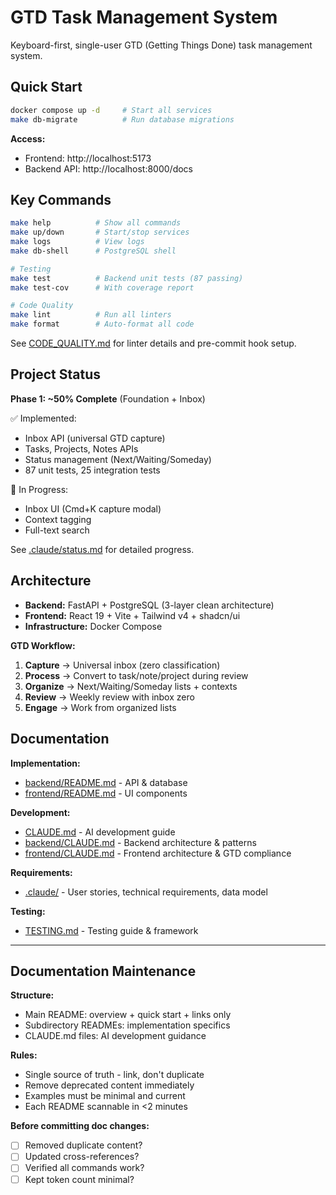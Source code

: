 # GTD Task Management System

Keyboard-first, single-user GTD (Getting Things Done) task management system.

## Quick Start

```bash
docker compose up -d     # Start all services
make db-migrate          # Run database migrations
```

**Access:**
- Frontend: http://localhost:5173
- Backend API: http://localhost:8000/docs

## Key Commands

```bash
make help          # Show all commands
make up/down       # Start/stop services
make logs          # View logs
make db-shell      # PostgreSQL shell

# Testing
make test          # Backend unit tests (87 passing)
make test-cov      # With coverage report

# Code Quality
make lint          # Run all linters
make format        # Auto-format all code
```

See [CODE_QUALITY.md](CODE_QUALITY.md) for linter details and pre-commit hook setup.

## Project Status

**Phase 1: ~50% Complete** (Foundation + Inbox)

✅ Implemented:
- Inbox API (universal GTD capture)
- Tasks, Projects, Notes APIs
- Status management (Next/Waiting/Someday)
- 87 unit tests, 25 integration tests

🚧 In Progress:
- Inbox UI (Cmd+K capture modal)
- Context tagging
- Full-text search

See [.claude/status.md](.claude/status.md) for detailed progress.

## Architecture

- **Backend:** FastAPI + PostgreSQL (3-layer clean architecture)
- **Frontend:** React 19 + Vite + Tailwind v4 + shadcn/ui
- **Infrastructure:** Docker Compose

**GTD Workflow:**
1. **Capture** → Universal inbox (zero classification)
2. **Process** → Convert to task/note/project during review
3. **Organize** → Next/Waiting/Someday lists + contexts
4. **Review** → Weekly review with inbox zero
5. **Engage** → Work from organized lists

## Documentation

**Implementation:**
- [backend/README.md](backend/README.md) - API & database
- [frontend/README.md](frontend/README.md) - UI components

**Development:**
- [CLAUDE.md](CLAUDE.md) - AI development guide
- [backend/CLAUDE.md](backend/CLAUDE.md) - Backend architecture & patterns
- [frontend/CLAUDE.md](frontend/CLAUDE.md) - Frontend architecture & GTD compliance

**Requirements:**
- [.claude/](.claude/) - User stories, technical requirements, data model

**Testing:**
- [TESTING.md](TESTING.md) - Testing guide & framework

---

## Documentation Maintenance

**Structure:**
- Main README: overview + quick start + links only
- Subdirectory READMEs: implementation specifics
- CLAUDE.md files: AI development guidance

**Rules:**
- Single source of truth - link, don't duplicate
- Remove deprecated content immediately
- Examples must be minimal and current
- Each README scannable in <2 minutes

**Before committing doc changes:**
- [ ] Removed duplicate content?
- [ ] Updated cross-references?
- [ ] Verified all commands work?
- [ ] Kept token count minimal?
